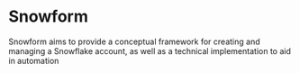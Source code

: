 # Snowform
Snowform aims to provide a conceptual framework for creating and managing a Snowflake account, as well as a technical implementation to aid in automation
